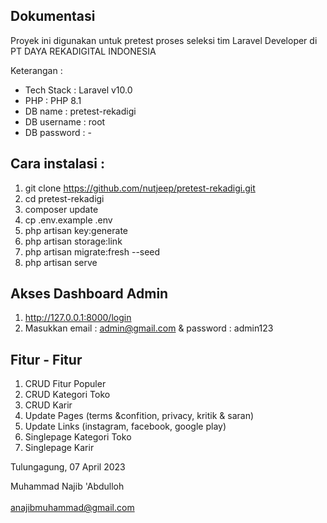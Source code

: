 ## Dokumentasi

Proyek ini digunakan untuk pretest proses seleksi tim Laravel Developer di PT DAYA REKADIGITAL INDONESIA

Keterangan : 
- Tech Stack  : Laravel v10.0
- PHP         : PHP 8.1
- DB name     : pretest-rekadigi
- DB username : root
- DB password : -

## Cara instalasi : 
1. git clone https://github.com/nutjeep/pretest-rekadigi.git
2. cd pretest-rekadigi
3. composer update
3. cp .env.example .env
4. php artisan key:generate
5. php artisan storage:link
6. php artisan migrate:fresh --seed
7. php artisan serve

## Akses Dashboard Admin
1. http://127.0.0.1:8000/login
2. Masukkan email : admin@gmail.com & password : admin123

## Fitur - Fitur
1. CRUD Fitur Populer
2. CRUD Kategori Toko
3. CRUD Karir
3. Update Pages (terms &confition, privacy, kritik & saran)
4. Update Links (instagram, facebook, google play)
5. Singlepage Kategori Toko
6. Singlepage Karir



Tulungagung, 07 April 2023


Muhammad Najib 'Abdulloh
<br>
<br>
anajibmuhammad@gmail.com
